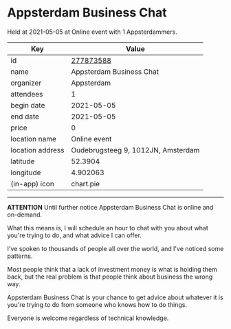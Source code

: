 # Appsterdam Business Chat
Held at 2021-05-05 at Online event with 1 Appsterdammers.
        
|Key|Value
|---|---|
|id|[277873588](https://www.meetup.com/appsterdam/events/277873588/)|
|name|Appsterdam Business Chat|
|organizer|Appsterdam|
|attendees|1|
|begin date|2021-05-05|
|end date|2021-05-05|
|price|0|
|location name|Online event|
|location address|Oudebrugsteeg 9, 1012JN, Amsterdam|
|latitude|52.3904|
|longitude|4.902063|
|(in-app) icon|chart.pie|

---

**ATTENTION** Until further notice Appsterdam Business Chat is online and on-demand.

What this means is, I will schedule an hour to chat with you about what you're trying to do, and what advice I can offer.

I've spoken to thousands of people all over the world, and I've noticed some patterns.

Most people think that a lack of investment money is what is holding them back, but the real problem is that people think about business the wrong way.

Appsterdam Business Chat is your chance to get advice about whatever it is you're trying to do from someone who knows how to do things.

Everyone is welcome regardless of technical knowledge.


